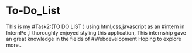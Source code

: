 # To-Do_List
This is my #Task2:(TO DO LIST ) using html,css,javascript
as an #intern in InternPe ,I thoroughly enjoyed styling this application,
This internship gave an great knowledge in the fields of #Webdevelopment
Hoping to explore more..
